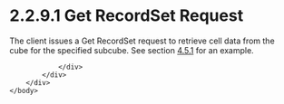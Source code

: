 <html dir="LTR" xmlns:mshelp="http://msdn.microsoft.com/mshelp" xmlns:ddue="http://ddue.schemas.microsoft.com/authoring/2003/5" xmlns:xlink="http://www.w3.org/1999/xlink" xmlns:tool="http://www.microsoft.com/tooltip">
    <head>
        <meta http-equiv="Content-Type" content="text/html; CHARSET=utf-8"></meta>
        <meta name="save" content="history"></meta>
        <title>2.2.9.1 Get RecordSet Request</title>
        <xml>
            <mshelp:toctitle title="2.2.9.1 Get RecordSet Request"></mshelp:toctitle>
            <mshelp:rltitle title="[MS-SSAS8]: Get RecordSet Request"></mshelp:rltitle>
            <mshelp:keyword index="A" term="17705536-eef6-41f7-9481-462afba3c9f7"></mshelp:keyword>
            <mshelp:attr name="DCSext.ContentType" value="open specification"></mshelp:attr>
            <mshelp:attr name="AssetID" value="17705536-eef6-41f7-9481-462afba3c9f7"></mshelp:attr>
            <mshelp:attr name="TopicType" value="kbRef"></mshelp:attr>
            <mshelp:attr name="DCSext.Title" value="[MS-SSAS8]: Get RecordSet Request" />
        </xml>
    </head>
    <body>
        <div id="header">
            <h1 class="heading">2.2.9.1 Get RecordSet Request</h1>
        </div>
        <div id="mainSection">
            <div id="mainBody">
                <div id="allHistory" class="saveHistory"></div>
                <div id="sectionSection0" class="section" name="collapseableSection">
                    

<p>The client issues a Get RecordSet request to retrieve cell
data from the cube for the specified subcube. See section <a href="1f40c0f8-12ef-42f7-99b8-56764d1df65c.html">4.5.1</a> for an example.</p>


                </div>
            </div>
        </div>
    </body>
</html>